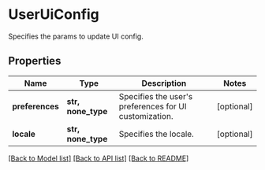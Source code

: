 # UserUiConfig

Specifies the params to update UI config.

## Properties
Name | Type | Description | Notes
------------ | ------------- | ------------- | -------------
**preferences** | **str, none_type** | Specifies the user&#39;s preferences for UI customization. | [optional] 
**locale** | **str, none_type** | Specifies the locale. | [optional] 

[[Back to Model list]](../README.md#documentation-for-models) [[Back to API list]](../README.md#documentation-for-api-endpoints) [[Back to README]](../README.md)


